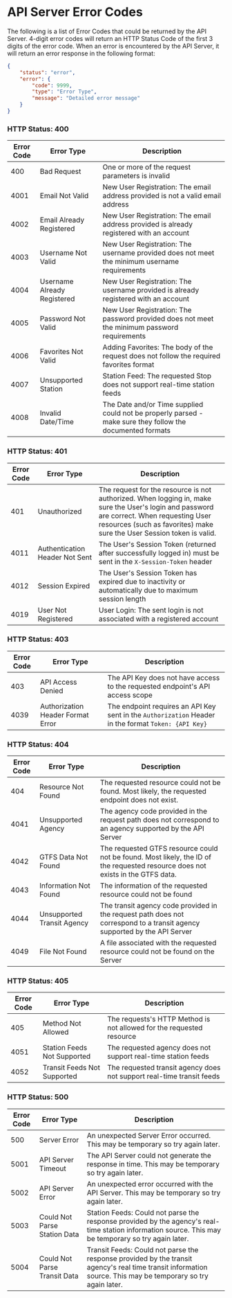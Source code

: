 API Server Error Codes
======================

The following is a list of Error Codes that could be returned 
by the API Server.  4-digit error codes will return an HTTP 
Status Code of the first 3 digits of the error code.  When an 
error is encountered by the API Server, it will return an 
error response in the following format: 
```json
{
    "status": "error",
    "error": {
        "code": 9999,
        "type": "Error Type",
        "message": "Detailed error message"
    }
}
```


### HTTP Status: 400

| Error Code | Error Type | Description |
|------------|------------|-------------|
 400  | Bad Request | One or more of the request parameters is invalid
 4001 | Email Not Valid | New User Registration: The email address provided is not a valid email address
 4002 | Email Already Registered | New User Registration: The email address provided is already registered with an account 
 4003 | Username Not Valid | New User Registration: The username provided does not meet the minimum username requirements
 4004 | Username Already Registered | New User Registration: The username provided is already registered with an account
 4005 | Password Not Valid | New User Registration: The password provided does not meet the minimum password requirements
 4006 | Favorites Not Valid | Adding Favorites: The body of the request does not follow the required favorites format
 4007 | Unsupported Station | Station Feed: The requested Stop does not support real-time station feeds
 4008 | Invalid Date/Time | The Date and/or Time supplied could not be properly parsed - make sure they follow the documented formats
 
 
### HTTP Status: 401
 
| Error Code | Error Type | Description |
|------------|------------|-------------|
 401  | Unauthorized | The request for the resource is not authorized.  When logging in, make sure the User's login and password are correct.  When requesting User resources (such as favorites) make sure the User Session token is valid.
 4011 | Authentication Header Not Sent | The User's Session Token (returned after successfully logged in) must be sent in the `X-Session-Token` header
 4012 | Session Expired | The User's Session Token has expired due to inactivity or automatically due to maximum session length
 4019 | User Not Registered | User Login: The sent login is not associated with a registered account
 
 
### HTTP Status: 403
 
| Error Code | Error Type | Description |
|------------|------------|-------------|
 403  | API Access Denied | The API Key does not have access to the requested endpoint's API access scope
 4039 | Authorization Header Format Error | The endpoint requires an API Key sent in the `Authorization` Header in the format `Token: {API Key}`
 
 
### HTTP Status: 404

| Error Code | Error Type | Description |
|------------|------------|-------------|
 404  | Resource Not Found | The requested resource could not be found.  Most likely, the requested endpoint does not exist.
 4041 | Unsupported Agency | The agency code provided in the request path does not correspond to an agency supported by the API Server
 4042 | GTFS Data Not Found | The requested GTFS resource could not be found.  Most likely, the ID of the requested resource does not exists in the GTFS data.
 4043 | Information Not Found | The information of the requested resource could not be found
 4044 | Unsupported Transit Agency | The transit agency code provided in the request path does not correspond to a transit agency supported by the API Server
 4049 | File Not Found | A file associated with the requested resource could not be found on the Server


### HTTP Status: 405

| Error Code | Error Type | Description |
|------------|------------|-------------|
 405  | Method Not Allowed | The requests's HTTP Method is not allowed for the requested resource
 4051 | Station Feeds Not Supported | The requested agency does not support real-time station feeds
 4052 | Transit Feeds Not Supported | The requested transit agency does not support real-time transit feeds
 

### HTTP Status: 500

| Error Code | Error Type | Description |
|------------|------------|-------------|
 500  | Server Error | An unexpected Server Error occurred.  This may be temporary so try again later.
 5001 | API Server Timeout | The API Server could not generate the response in time.  This may be temporary so try again later.
 5002 | API Server Error | An unexpected error occurred with the API Server.  This may be temporary so try again later.
 5003 | Could Not Parse Station Data | Station Feeds: Could not parse the response provided by the agency's real-time station information source.  This may be temporary so try again later.
 5004 | Could Not Parse Transit Data | Transit Feeds: Could not parse the response provided by the transit agency's real time transit information source.  This may be temporary so try again later.
